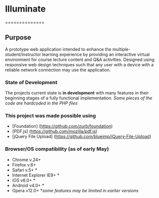 # Illuminate
==============

## Purpose
A prototype web application intended to enhance the multiple-student/instructor learning experience by providing an interactive virtual environment for course lecture content and Q&A activities. Designed using responsive web design techniques such that any user with a device with a reliable network connection may use the application.

### State of Development
The projects current state is **in development** with many features in their beginning stages of a fully functional implementation. *Some pieces of the code are hardcoded in the PHP files*

### This project was made possible using
- [Foundation] (https://github.com/zurb/foundation)
- [PDF.js] (https://github.com/mozilla/pdf.js)
- [jQuery File Upload] (https://github.com/blueimp/jQuery-File-Upload)

### Browser/OS compatibility (as of early May)
- Chrome v.24+
- Firefox v.6+
- Safari v.5+ *
- Internet Explorer IE9+ *
- iOS v6.0+ *
- Android v4.0+ *
- Opera v12.0+ 
**some features may be limited in earlier versions*